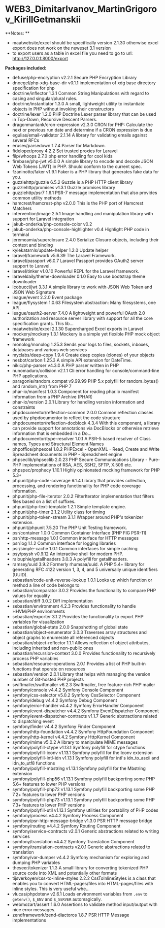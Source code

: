 # WEB3_DimitarIvanov_MartinGrigorov_KirillGetmanskii
**Notes: **
* maatwebsite/excel should be specifically version 2.1.30 otherwise excel export does not work on the neweset 3.1 version
* to export users as a table in excel file you need to go to url: http://127.0.0.1:8000/export

**Packages included:**

* defuse/php-encryption                 v2.2.1   Secure PHP Encryption Library
* dnoegel/php-xdg-base-dir              v0.1.1   implementation of xdg base directory specification for php
* doctrine/inflector                    1.3.1    Common String Manipulations with regard to casing and singular/plural rules.
* doctrine/instantiator                 1.3.0    A small, lightweight utility to instantiate objects in PHP without invoking their constructors
* doctrine/lexer                        1.2.0    PHP Doctrine Lexer parser library that can be used in Top-Down, Recursive Descent Parsers.
* dragonmantank/cron-expression         v2.3.0   CRON for PHP: Calculate the next or previous run date and determine if a CRON expression is due
* egulias/email-validator               2.1.14   A library for validating emails against several RFCs
* erusev/parsedown                      1.7.4    Parser for Markdown.
* fideloper/proxy                       4.2.2    Set trusted proxies for Laravel
* filp/whoops                           2.7.0    php error handling for cool kids
* firebase/php-jwt                      v5.0.0   A simple library to encode and decode JSON Web Tokens (JWT) in PHP. Should conform to the current spec.
* fzaninotto/faker                      v1.9.1   Faker is a PHP library that generates fake data for you.
* guzzlehttp/guzzle                     6.5.2    Guzzle is a PHP HTTP client library
* guzzlehttp/promises                   v1.3.1   Guzzle promises library
* guzzlehttp/psr7                       1.6.1    PSR-7 message implementation that also provides common utility methods
* hamcrest/hamcrest-php                 v2.0.0   This is the PHP port of Hamcrest Matchers
* intervention/image                    2.5.1    Image handling and manipulation library with support for Laravel integration
* jakub-onderka/php-console-color       v0.2
* jakub-onderka/php-console-highlighter v0.4     Highlight PHP code in terminal
* jeremeamia/superclosure               2.4.0    Serialize Closure objects, including their context and binding
* kylekatarnls/update-helper            1.2.0    Update helper
* laravel/framework                     v5.6.39  The Laravel Framework.
* laravel/passport                      v6.0.7   Laravel Passport provides OAuth2 server support to Laravel.
* laravel/tinker                        v1.0.10  Powerful REPL for the Laravel framework.
* laraveldaily/theme-downloader         0.1.0    Easy to use bootstrap theme downloader
* lcobucci/jwt                          3.3.1    A simple library to work with JSON Web Token and JSON Web Signature
* league/event                          2.2.0    Event package
* league/flysystem                      1.0.63   Filesystem abstraction: Many filesystems, one API.
* league/oauth2-server                  7.4.0    A lightweight and powerful OAuth 2.0 authorization and resource server library with support for all the core specification grants. This lib...
* maatwebsite/excel                     2.1.30   Supercharged Excel exports in Laravel
* mockery/mockery                       1.3.1    Mockery is a simple yet flexible PHP mock object framework
* monolog/monolog                       1.25.3   Sends your logs to files, sockets, inboxes, databases and various web services
* myclabs/deep-copy                     1.9.4    Create deep copies (clones) of your objects
* nesbot/carbon                         1.25.3   A simple API extension for DateTime.
* nikic/php-parser                      v4.3.0   A PHP parser written in PHP
* nunomaduro/collision                  v2.1.1   Cli error handling for console/command-line PHP applications.
* paragonie/random_compat               v9.99.99 PHP 5.x polyfill for random_bytes() and random_int() from PHP 7
* phar-io/manifest                      1.0.3    Component for reading phar.io manifest information from a PHP Archive (PHAR)
* phar-io/version                       2.0.1    Library for handling version information and constraints
* phpdocumentor/reflection-common       2.0.0    Common reflection classes used by phpdocumentor to reflect the code structure
* phpdocumentor/reflection-docblock     4.3.4    With this component, a library can provide support for annotations via DocBlocks or otherwise retrieve information that is embedded in a Do...
* phpdocumentor/type-resolver           1.0.1    A PSR-5 based resolver of Class names, Types and Structural Element Names
* phpoffice/phpexcel                    1.8.2    PHPExcel - OpenXML - Read, Create and Write Spreadsheet documents in PHP - Spreadsheet engine
* phpseclib/phpseclib                   2.0.23   PHP Secure Communications Library - Pure-PHP implementations of RSA, AES, SSH2, SFTP, X.509 etc.
* phpspec/prophecy                      1.10.1   Highly opinionated mocking framework for PHP 5.3+
* phpunit/php-code-coverage             6.1.4    Library that provides collection, processing, and rendering functionality for PHP code coverage information.
* phpunit/php-file-iterator             2.0.2    FilterIterator implementation that filters files based on a list of suffixes.
* phpunit/php-text-template             1.2.1    Simple template engine.
* phpunit/php-timer                     2.1.2    Utility class for timing
* phpunit/php-token-stream              3.1.1    Wrapper around PHP's tokenizer extension.
* phpunit/phpunit                       7.5.20   The PHP Unit Testing framework.
* psr/container                         1.0.0    Common Container Interface (PHP FIG PSR-11)
* psr/http-message                      1.0.1    Common interface for HTTP messages
* psr/log                               1.1.2    Common interface for logging libraries
* psr/simple-cache                      1.0.1    Common interfaces for simple caching
* psy/psysh                             v0.9.12  An interactive shell for modern PHP.
* ralouphie/getallheaders               3.0.3    A polyfill for getallheaders.
* ramsey/uuid                           3.9.2    Formerly rhumsaa/uuid. A PHP 5.4+ library for generating RFC 4122 version 1, 3, 4, and 5 universally unique identifiers (UUID).
* sebastian/code-unit-reverse-lookup    1.0.1    Looks up which function or method a line of code belongs to
* sebastian/comparator                  3.0.2    Provides the functionality to compare PHP values for equality
* sebastian/diff                        3.0.2    Diff implementation
* sebastian/environment                 4.2.3    Provides functionality to handle HHVM/PHP environments
* sebastian/exporter                    3.1.2    Provides the functionality to export PHP variables for visualization
* sebastian/global-state                2.0.0    Snapshotting of global state
* sebastian/object-enumerator           3.0.3    Traverses array structures and object graphs to enumerate all referenced objects
* sebastian/object-reflector            1.1.1    Allows reflection of object attributes, including inherited and non-public ones
* sebastian/recursion-context           3.0.0    Provides functionality to recursively process PHP variables
* sebastian/resource-operations         2.0.1    Provides a list of PHP built-in functions that operate on resources
* sebastian/version                     2.0.1    Library that helps with managing the version number of Git-hosted PHP projects
* swiftmailer/swiftmailer               v6.2.3   Swiftmailer, free feature-rich PHP mailer
* symfony/console                       v4.4.2   Symfony Console Component
* symfony/css-selector                  v5.0.2   Symfony CssSelector Component
* symfony/debug                         v4.4.2   Symfony Debug Component
* symfony/error-handler                 v4.4.2   Symfony ErrorHandler Component
* symfony/event-dispatcher              v4.4.2   Symfony EventDispatcher Component
* symfony/event-dispatcher-contracts    v1.1.7   Generic abstractions related to dispatching event
* symfony/finder                        v4.4.2   Symfony Finder Component
* symfony/http-foundation               v4.4.2   Symfony HttpFoundation Component
* symfony/http-kernel                   v4.4.2   Symfony HttpKernel Component
* symfony/mime                          v5.0.2   A library to manipulate MIME messages
* symfony/polyfill-ctype                v1.13.1  Symfony polyfill for ctype functions
* symfony/polyfill-iconv                v1.13.1  Symfony polyfill for the Iconv extension
* symfony/polyfill-intl-idn             v1.13.1  Symfony polyfill for intl's idn_to_ascii and idn_to_utf8 functions
* symfony/polyfill-mbstring             v1.13.1  Symfony polyfill for the Mbstring extension
* symfony/polyfill-php56                v1.13.1  Symfony polyfill backporting some PHP 5.6+ features to lower PHP versions
* symfony/polyfill-php72                v1.13.1  Symfony polyfill backporting some PHP 7.2+ features to lower PHP versions
* symfony/polyfill-php73                v1.13.1  Symfony polyfill backporting some PHP 7.3+ features to lower PHP versions
* symfony/polyfill-util                 v1.13.1  Symfony utilities for portability of PHP codes
* symfony/process                       v4.4.2   Symfony Process Component
* symfony/psr-http-message-bridge       v1.3.0   PSR HTTP message bridge
* symfony/routing                       v4.4.2   Symfony Routing Component
* symfony/service-contracts             v2.0.1   Generic abstractions related to writing services
* symfony/translation                   v4.4.2   Symfony Translation Component
* symfony/translation-contracts         v2.0.1   Generic abstractions related to translation
* symfony/var-dumper                    v4.4.2   Symfony mechanism for exploring and dumping PHP variables
* theseer/tokenizer                     1.1.3    A small library for converting tokenized PHP source code into XML and potentially other formats
* tijsverkoyen/css-to-inline-styles     2.2.2    CssToInlineStyles is a class that enables you to convert HTML-pages/files into HTML-pages/files with inline styles. This is very useful whe...
* vlucas/phpdotenv                      v2.6.1   Loads environment variables from `.env` to `getenv()`, `$_ENV` and `$_SERVER` automagically.
* webmozart/assert                      1.6.0    Assertions to validate method input/output with nice error messages.
* zendframework/zend-diactoros          1.8.7    PSR HTTP Message implementations





